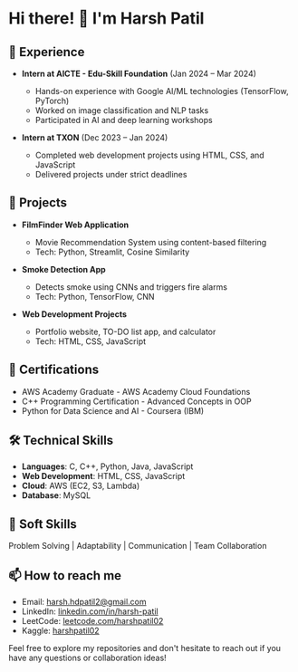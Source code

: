 # Hi there! 👋 I'm Harsh Patil

## 💼 Experience
- **Intern at AICTE - Edu-Skill Foundation** (Jan 2024 – Mar 2024)
  - Hands-on experience with Google AI/ML technologies (TensorFlow, PyTorch)
  - Worked on image classification and NLP tasks
  - Participated in AI and deep learning workshops

- **Intern at TXON** (Dec 2023 – Jan 2024)
  - Completed web development projects using HTML, CSS, and JavaScript
  - Delivered projects under strict deadlines

## 🚀 Projects
- **FilmFinder Web Application**
  - Movie Recommendation System using content-based filtering
  - Tech: Python, Streamlit, Cosine Similarity

- **Smoke Detection App**
  - Detects smoke using CNNs and triggers fire alarms
  - Tech: Python, TensorFlow, CNN

- **Web Development Projects**
  - Portfolio website, TO-DO list app, and calculator
  - Tech: HTML, CSS, JavaScript

## 🏅 Certifications
- AWS Academy Graduate - AWS Academy Cloud Foundations
- C++ Programming Certification - Advanced Concepts in OOP
- Python for Data Science and AI - Coursera (IBM)

## 🛠 Technical Skills
- **Languages**: C, C++, Python, Java, JavaScript
- **Web Development**: HTML, CSS, JavaScript
- **Cloud**: AWS (EC2, S3, Lambda)
- **Database**: MySQL

## 🤝 Soft Skills
Problem Solving | Adaptability | Communication | Team Collaboration

## 📫 How to reach me
- Email: harsh.hdpatil2@gmail.com
- LinkedIn: [linkedin.com/in/harsh-patil](https://linkedin.com/in/harsh-patil)
- LeetCode: [leetcode.com/harshpatil02](https://leetcode.com/harshpatil02)
- Kaggle: [harshpatil02](https://www.kaggle.com/harshpatil207/)

Feel free to explore my repositories and don't hesitate to reach out if you have any questions or collaboration ideas!
